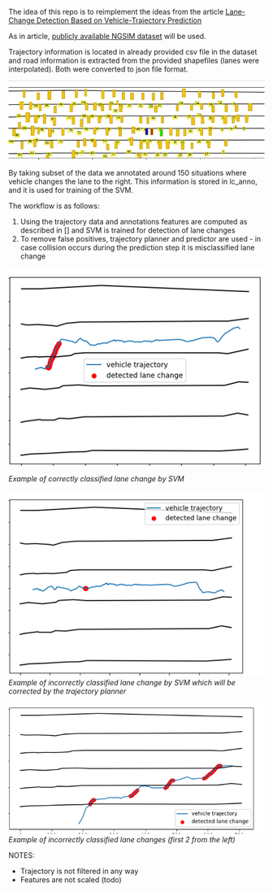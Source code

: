 The idea of this repo is to reimplement the ideas from the article
[Lane-Change Detection Based on Vehicle-Trajectory Prediction](https://ieeexplore.ieee.org/document/7835731)

As in article, [publicly available NGSIM dataset](https://ops.fhwa.dot.gov/trafficanalysistools/ngsim.htm) will be used.

Trajectory information is located in already provided csv file in the dataset and road information is extracted
from the provided shapefiles (lanes were interpolated). Both were converted to json
file format.

![img.png](img.png)

By taking subset of the data we annotated around 150 situations where vehicle changes the lane
to the right. This information is stored in lc_anno, and it is used for training of the SVM.

The workflow is as follows:
1. Using the trajectory data and annotations features are computed as described in [] and SVM is trained for detection of lane changes
2. To remove false positives, trajectory planner and predictor are used - in case collision occurs during the prediction step it is misclassified lane change



![img_2.png](img_2.png)

_Example of correctly classified lane change by SVM_



![img_1.png](img_1.png)
_Example of incorrectly classified lane change by SVM which will be corrected by the trajectory planner_

![img_3.png](img_3.png)
_Example of incorrectly classified lane changes (first 2 from the left)_

NOTES:
- Trajectory is not filtered in any way
- Features are not scaled (todo)